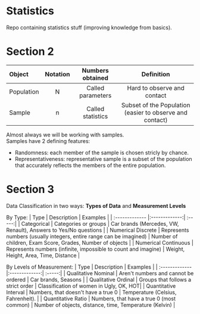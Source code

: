 # Statistics
Repo containing statistics stuff (improving knowledge from basics).

# Section 2

| Object        | Notation           | Numbers obtained  | Definition |
| :------------- |:-------------:| :-----:|:-------:|
| Population     | N | Called parameters | Hard to observe and contact |
| Sample    | n      |   Called statistics | Subset of the Population (easier to observe and contact) |
 
Almost always we will be working with samples.  
Samples have 2 defining features:

* Randomness: each member of the sample is chosen stricly by chance.
* Representativeness: representative sample is a subset of the population that accurately reflects the members of the entire population.

# Section 3

Data Classification in two ways: **Types of Data** and **Measurement Levels**

By Type:
| Type        | Description           |  Examples  |
| :------------- |:-------------:| :-----:|
| Categorical     | Categories or groups | Car brands (Mercedes, VW, Renault), Answers to Yes/No questions  |
| Numerical Discrete    | Represents numbers (usually integers, entire range can be imagined) | Number of children, Exam Score, Grades, Number of objects |
| Numerical Continuous    | Represents numbers (infinite, impossible to count and imagine) | Weight, Height, Area, Time, Distance |

By Levels of Measurement:
| Type        | Description           |  Examples  |
| :------------- |:-------------:| :-----:|
| Qualitative Nominal | Aren't numbers and cannot be ordered | Car brands, Seasons |
| Qualitative Ordinal | Groups that follows a strict order | Classification of women in Ugly, OK, HOT|
| Quantitative Interval | Numbers, that doesn't have a true 0 | Temperature (Celsius, Fahrenheit). |
| Quantitative Ratio | Numbers, that have a true 0 (most common) | Number of objects, distance, time, Temperature (Kelvin)  |